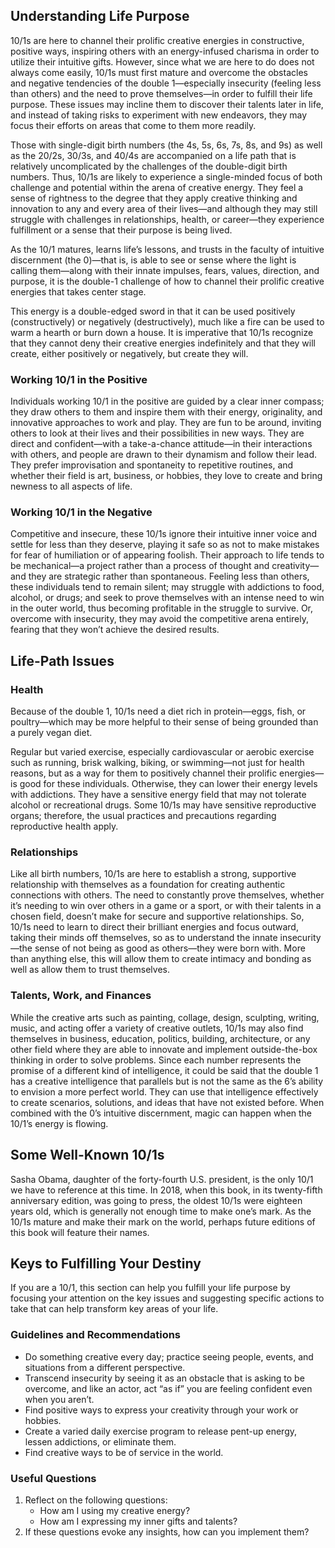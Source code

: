 ## Understanding Life Purpose

10/1s are here to channel their prolific creative energies in constructive, positive ways, inspiring others with an energy-infused charisma in order to utilize their intuitive gifts. However, since what we are here to do does not always come easily, 10/1s must first mature and overcome the obstacles and negative tendencies of the double 1—especially insecurity (feeling less than others) and the need to prove themselves—in order to fulfill their life purpose. These issues may incline them to discover their talents later in life, and instead of taking risks to experiment with new endeavors, they may focus their efforts on areas that come to them more readily.

Those with single-digit birth numbers (the 4s, 5s, 6s, 7s, 8s, and 9s) as well as the 20/2s, 30/3s, and 40/4s are accompanied on a life path that is relatively uncomplicated by the challenges of the double-digit birth numbers. Thus, 10/1s are likely to experience a single-minded focus of both challenge and potential within the arena of creative energy. They feel a sense of rightness to the degree that they apply creative thinking and innovation to any and every area of their lives—and although they may still struggle with challenges in relationships, health, or career—they experience fulfillment or a sense that their purpose is being lived.

As the 10/1 matures, learns life’s lessons, and trusts in the faculty of intuitive discernment (the 0)—that is, is able to see or sense where the light is calling them—along with their innate impulses, fears, values, direction, and purpose, it is the double-1 challenge of how to channel their prolific creative energies that takes center stage.

This energy is a double-edged sword in that it can be used positively (constructively) or negatively (destructively), much like a fire can be used to warm a hearth or burn down a house. It is imperative that 10/1s recognize that they cannot deny their creative energies indefinitely and that they will create, either positively or negatively, but create they will.

### Working 10/1 in the Positive

Individuals working 10/1 in the positive are guided by a clear inner compass; they draw others to them and inspire them with their energy, originality, and innovative approaches to work and play. They are fun to be around, inviting others to look at their lives and their possibilities in new ways. They are direct and confident—with a take-a-chance attitude—in their interactions with others, and people are drawn to their dynamism and follow their lead. They prefer improvisation and spontaneity to repetitive routines, and whether their field is art, business, or hobbies, they love to create and bring newness to all aspects of life.

### Working 10/1 in the Negative

Competitive and insecure, these 10/1s ignore their intuitive inner voice and settle for less than they deserve, playing it safe so as not to make mistakes for fear of humiliation or of appearing foolish. Their approach to life tends to be mechanical—a project rather than a process of thought and creativity—and they are strategic rather than spontaneous. Feeling less than others, these individuals tend to remain silent; may struggle with addictions to food, alcohol, or drugs; and seek to prove themselves with an intense need to win in the outer world, thus becoming profitable in the struggle to survive. Or, overcome with insecurity, they may avoid the competitive arena entirely, fearing that they won’t achieve the desired results. 

## Life-Path Issues

### Health

Because of the double 1, 10/1s need a diet rich in protein—eggs, fish, or poultry—which may be more helpful to their sense of being grounded than a purely vegan diet.

Regular but varied exercise, especially cardiovascular or aerobic exercise such as running, brisk walking, biking, or swimming—not just for health reasons, but as a way for them to positively channel their prolific energies—is good for these individuals. Otherwise, they can lower their energy levels with addictions. They have a sensitive energy field that may not tolerate alcohol or recreational drugs. Some 10/1s may have sensitive reproductive organs; therefore, the usual practices and precautions regarding reproductive health apply.

### Relationships

Like all birth numbers, 10/1s are here to establish a strong, supportive relationship with themselves as a foundation for creating authentic connections with others. The need to constantly prove themselves, whether it’s needing to win over others in a game or a sport, or with their talents in a chosen field, doesn’t make for secure and supportive relationships. So, 10/1s need to learn to direct their brilliant energies and focus outward, taking their minds off themselves, so as to understand the innate insecurity—the sense of not being as good as others—they were born with. More than anything else, this will allow them to create intimacy and bonding as well as allow them to trust themselves.

### Talents, Work, and Finances

While the creative arts such as painting, collage, design, sculpting, writing, music, and acting offer a variety of creative outlets, 10/1s may also find themselves in business, education, politics, building, architecture, or any other field where they are able to innovate and implement outside-the-box thinking in order to solve problems. Since each number represents the promise of a different kind of intelligence, it could be said that the double 1 has a creative intelligence that parallels but is not the same as the 6’s ability to envision a more perfect world. They can use that intelligence effectively to create scenarios, solutions, and ideas that have not existed before. When combined with the 0’s intuitive discernment, magic can happen when the 10/1’s energy is flowing. 

## Some Well-Known 10/1s

Sasha Obama, daughter of the forty-fourth U.S. president, is the only 10/1 we have to reference at this time. In 2018, when this book, in its twenty-fifth anniversary edition, was going to press, the oldest 10/1s were eighteen years old, which is generally not enough time to make one’s mark. As the 10/1s mature and make their mark on the world, perhaps future editions of this book will feature their names. 

## Keys to Fulfilling Your Destiny

If you are a 10/1, this section can help you fulfill your life purpose by focusing your attention on the key issues and suggesting specific actions to take that can help transform key areas of your life. 

### Guidelines and Recommendations

* Do something creative every day; practice seeing people, events, and situations from a different perspective.
* Transcend insecurity by seeing it as an obstacle that is asking to be overcome, and like an actor, act “as if” you are feeling confident even when you aren’t.
* Find positive ways to express your creativity through your work or hobbies.
* Create a varied daily exercise program to release pent-up energy, lessen addictions, or eliminate them.
* Find creative ways to be of service in the world.

### Useful Questions

1.  Reflect on the following questions:
    *   How am I using my creative energy?
    *   How am I expressing my inner gifts and talents?
2.  If these questions evoke any insights, how can you implement them?
